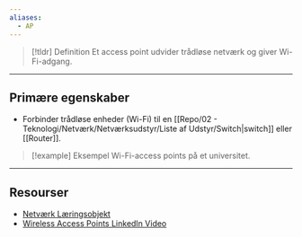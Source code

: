 ```yaml
---
aliases:
  - AP
---
```

> [!tldr] Definition
> Et access point udvider trådløse netværk og giver Wi-Fi-adgang.

---

## Primære egenskaber
- Forbinder trådløse enheder (Wi-Fi) til en [[Repo/02 - Teknologi/Netværk/Netværksudstyr/Liste af Udstyr/Switch|switch]] eller [[Router]].

> [!example] Eksempel
> Wi-Fi-access points på et universitet.

---

## Resourser
- [Netværk Læringsobjekt](https://scorm.itslearning.com/data/3289/C20150/ims_import_29/scormcontent/index.html#/lessons/_wVMbJnv0rx5BYV--lQhAkqpSufDSD_9)
- [Wireless Access Points LinkedIn Video](https://www.linkedin.com/learning/networking-foundations-networking-basics/wireless-access-points-25000815?resume=false&u=57075649)


